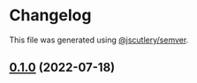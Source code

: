 # Changelog

This file was generated using [@jscutlery/semver](https://github.com/jscutlery/semver).

## [0.1.0](https://github.com/pedaling/opensource/compare/v0.0.7...v0.1.0) (2022-07-18)
